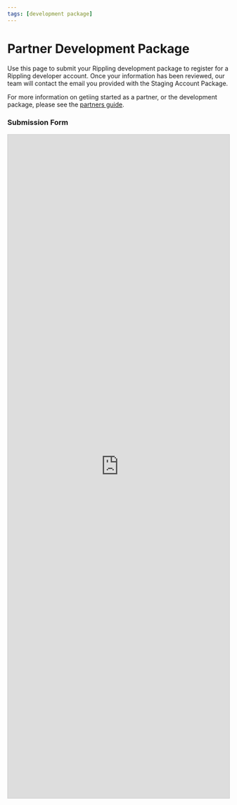 ```yaml
---
tags: [development package]
---
```


# Partner Development Package

Use this page to submit your Rippling development package to register for a Rippling developer account. Once your information has been reviewed, our team will contact the email you provided with the Staging Account Package.

For more information on getiing started as a partner, or the development package, please see the [partners guide](https://developer.rippling.com/docs/rippling-api/docs/Getting-Started/c-Partners.md).

### Submission Form

<script src="https://static.airtable.com/js/embed/embed_snippet_v1.js"></script><iframe class="airtable-embed airtable-dynamic-height" src="https://airtable.com/embed/shrozr1emeYDpCxhM?backgroundColor=purpleLight" frameborder="0" onmousewheel="" width="100%" height="1506" style="background: transparent; border: 1px solid #ccc;"></iframe>
